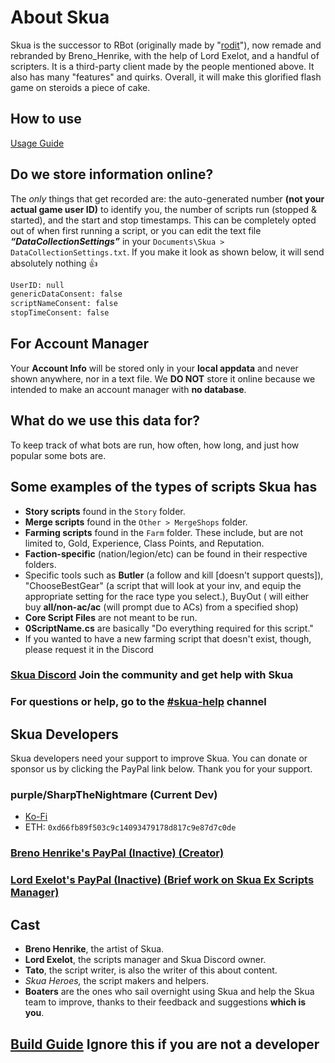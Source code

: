# About Skua

Skua is the successor to RBot (originally made by "[rodit](https://github.com/rodit/RBot)"), now remade and rebranded by Breno_Henrike, with the help of Lord Exelot, and a handful of scripters. It is a third-party client made by the people mentioned above. It also has many "features" and quirks. Overall, it will make this glorified flash game on steroids a piece of cake.

## How to use

[Usage Guide](./usage.md)

## Do we store information online?

The *only* things that get recorded are: the auto-generated number **(not your actual game user ID)** to identify you, the number of scripts run (stopped & started), and the start and stop timestamps. This can be completely opted out of when first running a script, or you can edit the text file ***“DataCollectionSettings”*** in your `Documents\Skua > DataCollectionSettings.txt`. If you make it look as shown below, it will send absolutely nothing 👍

```txt
UserID: null
genericDataConsent: false
scriptNameConsent: false
stopTimeConsent: false
```

## For Account Manager

Your **Account Info** will be stored only in your **local appdata** and never shown anywhere, nor in a text file. We **DO NOT** store it online because we intended to make an account manager with **no database**.

## What do we use this data for?

To keep track of what bots are run, how often, how long, and just how popular some bots are.

## Some examples of the types of scripts Skua has

- **Story scripts** found in the `Story` folder.
- **Merge scripts** found in the `Other > MergeShops` folder.
- **Farming scripts** found in the `Farm` folder. These include, but are not limited to, Gold, Experience, Class Points, and Reputation.
- **Faction-specific** (nation/legion/etc) can be found in their respective folders.
- Specific tools such as **Butler** (a follow and kill [doesn't support quests]), "ChooseBestGear" (a script that will look at your inv, and equip the appropriate setting for the race type you select.), BuyOut ( will either buy **all/non-ac/ac** (will prompt due to ACs) from a specified shop)
- **Core Script Files** are not meant to be run.
- **0ScriptName.cs** are basically "Do everything required for this script."
- If you wanted to have a new farming script that doesn't exist, though, please request it
in the Discord

### [Skua Discord](https://discord.com/invite/CKKbk2zr3p) Join the community and get help with Skua

### For questions or help, go to the [#skua-help](https://discord.com/channels/1090693457586176013/1090741396970938399) channel



## Skua Developers

Skua developers need your support to improve Skua. You can donate or sponsor us by clicking the PayPal link below. Thank you for your support.

### purple/SharpTheNightmare (Current Dev)
 - [Ko-Fi](https://ko-fi.com/sharpthenightmare)
 - ETH: `0xd66fb89f503c9c14093479178d817c9e87d7c0de`

### [Breno Henrike's PayPal (Inactive) (Creator)](https://www.paypal.com/donate?hosted_button_id=QVQ4Q7XSH9VBY)

### [Lord Exelot's PayPal (Inactive) (Brief work on Skua Ex Scripts Manager)](www.paypal.me/LordExelot)

## Cast

- **Breno Henrike**, the artist of Skua.
- **Lord Exelot**, the scripts manager and Skua Discord owner.
- **Tato**, the script writer, is also the writer of this about content.
- **Skua Heroes*,* the script makers and helpers.
- **Boaters** are the ones who sail overnight using Skua and help the Skua team to improve, thanks to their feedback and suggestions **which is you**.

## [Build Guide](./BUILD.md) **Ignore this if you are not a developer**
